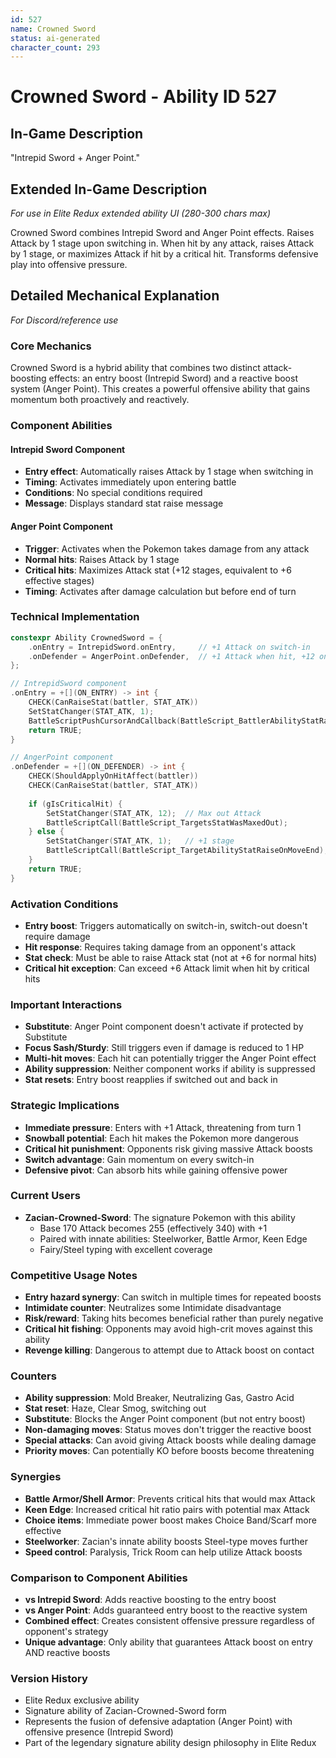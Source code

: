 ```yaml
---
id: 527
name: Crowned Sword
status: ai-generated
character_count: 293
---
```


# Crowned Sword - Ability ID 527

## In-Game Description
"Intrepid Sword + Anger Point."

## Extended In-Game Description
*For use in Elite Redux extended ability UI (280-300 chars max)*

Crowned Sword combines Intrepid Sword and Anger Point effects. Raises Attack by 1 stage upon switching in. When hit by any attack, raises Attack by 1 stage, or maximizes Attack if hit by a critical hit. Transforms defensive play into offensive pressure.

## Detailed Mechanical Explanation
*For Discord/reference use*

### Core Mechanics
Crowned Sword is a hybrid ability that combines two distinct attack-boosting effects: an entry boost (Intrepid Sword) and a reactive boost system (Anger Point). This creates a powerful offensive ability that gains momentum both proactively and reactively.

### Component Abilities

#### Intrepid Sword Component
- **Entry effect**: Automatically raises Attack by 1 stage when switching in
- **Timing**: Activates immediately upon entering battle
- **Conditions**: No special conditions required
- **Message**: Displays standard stat raise message

#### Anger Point Component  
- **Trigger**: Activates when the Pokemon takes damage from any attack
- **Normal hits**: Raises Attack by 1 stage
- **Critical hits**: Maximizes Attack stat (+12 stages, equivalent to +6 effective stages)
- **Timing**: Activates after damage calculation but before end of turn

### Technical Implementation
```c
constexpr Ability CrownedSword = {
    .onEntry = IntrepidSword.onEntry,     // +1 Attack on switch-in
    .onDefender = AngerPoint.onDefender,  // +1 Attack when hit, +12 on crit
};

// IntrepidSword component
.onEntry = +[](ON_ENTRY) -> int {
    CHECK(CanRaiseStat(battler, STAT_ATK))
    SetStatChanger(STAT_ATK, 1);
    BattleScriptPushCursorAndCallback(BattleScript_BattlerAbilityStatRaiseOnSwitchIn);
    return TRUE;
}

// AngerPoint component  
.onDefender = +[](ON_DEFENDER) -> int {
    CHECK(ShouldApplyOnHitAffect(battler))
    CHECK(CanRaiseStat(battler, STAT_ATK))
    
    if (gIsCriticalHit) {
        SetStatChanger(STAT_ATK, 12);  // Max out Attack
        BattleScriptCall(BattleScript_TargetsStatWasMaxedOut);
    } else {
        SetStatChanger(STAT_ATK, 1);   // +1 stage
        BattleScriptCall(BattleScript_TargetAbilityStatRaiseOnMoveEnd);
    }
    return TRUE;
}
```

### Activation Conditions
- **Entry boost**: Triggers automatically on switch-in, switch-out doesn't require damage
- **Hit response**: Requires taking damage from an opponent's attack
- **Stat check**: Must be able to raise Attack stat (not at +6 for normal hits)
- **Critical hit exception**: Can exceed +6 Attack limit when hit by critical hits

### Important Interactions
- **Substitute**: Anger Point component doesn't activate if protected by Substitute
- **Focus Sash/Sturdy**: Still triggers even if damage is reduced to 1 HP
- **Multi-hit moves**: Each hit can potentially trigger the Anger Point effect
- **Ability suppression**: Neither component works if ability is suppressed
- **Stat resets**: Entry boost reapplies if switched out and back in

### Strategic Implications
- **Immediate pressure**: Enters with +1 Attack, threatening from turn 1
- **Snowball potential**: Each hit makes the Pokemon more dangerous
- **Critical hit punishment**: Opponents risk giving massive Attack boosts
- **Switch advantage**: Gain momentum on every switch-in
- **Defensive pivot**: Can absorb hits while gaining offensive power

### Current Users
- **Zacian-Crowned-Sword**: The signature Pokemon with this ability
  - Base 170 Attack becomes 255 (effectively 340) with +1
  - Paired with innate abilities: Steelworker, Battle Armor, Keen Edge
  - Fairy/Steel typing with excellent coverage

### Competitive Usage Notes
- **Entry hazard synergy**: Can switch in multiple times for repeated boosts
- **Intimidate counter**: Neutralizes some Intimidate disadvantage
- **Risk/reward**: Taking hits becomes beneficial rather than purely negative
- **Critical hit fishing**: Opponents may avoid high-crit moves against this ability
- **Revenge killing**: Dangerous to attempt due to Attack boost on contact

### Counters
- **Ability suppression**: Mold Breaker, Neutralizing Gas, Gastro Acid
- **Stat reset**: Haze, Clear Smog, switching out
- **Substitute**: Blocks the Anger Point component (but not entry boost)
- **Non-damaging moves**: Status moves don't trigger the reactive boost
- **Special attacks**: Can avoid giving Attack boosts while dealing damage
- **Priority moves**: Can potentially KO before boosts become threatening

### Synergies
- **Battle Armor/Shell Armor**: Prevents critical hits that would max Attack
- **Keen Edge**: Increased critical hit ratio pairs with potential max Attack
- **Choice items**: Immediate power boost makes Choice Band/Scarf more effective
- **Steelworker**: Zacian's innate ability boosts Steel-type moves further
- **Speed control**: Paralysis, Trick Room can help utilize Attack boosts

### Comparison to Component Abilities
- **vs Intrepid Sword**: Adds reactive boosting to the entry boost
- **vs Anger Point**: Adds guaranteed entry boost to the reactive system  
- **Combined effect**: Creates consistent offensive pressure regardless of opponent's strategy
- **Unique advantage**: Only ability that guarantees Attack boost on entry AND reactive boosts

### Version History
- Elite Redux exclusive ability
- Signature ability of Zacian-Crowned-Sword form
- Represents the fusion of defensive adaptation (Anger Point) with offensive presence (Intrepid Sword)
- Part of the legendary signature ability design philosophy in Elite Redux